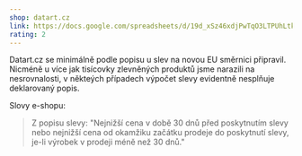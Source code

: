 ```yaml
---
shop: datart.cz
link: https://docs.google.com/spreadsheets/d/19d_xSz46xdjPwTqO3LTPUhLtkiiTF73R1ubj1uIWYt0/edit?usp=sharing
rating: 2
---
```


Datart.cz se minimálně podle popisu u slev na novou EU směrnici připravil. Nicméně u více jak tisícovky zlevněných produktů jsme narazili na nesrovnalosti, v někteých případech výpočet slevy evidentně nesplňuje deklarovaný popis.

Slovy e-shopu:

> Z popisu slevy: "Nejnižší cena v době 30 dnů před poskytnutím slevy nebo nejnižší cena od okamžiku začátku prodeje do poskytnutí slevy, je-li výrobek v prodeji méně než 30 dnů."
